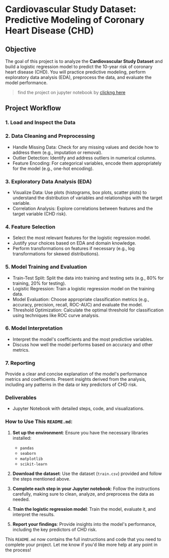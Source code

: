 # Cardiovascular Study Dataset: Predictive Modeling of Coronary Heart Disease (CHD)

## Objective
The goal of this project is to analyze the **Cardiovascular Study Dataset** and build a logistic regression model to predict the 10-year risk of coronary heart disease (CHD). You will practice predictive modeling, perform exploratory data analysis (EDA), preprocess the data, and evaluate the model performance.
> find the project on jupyter notebook by [clickng here](cardiovascular_risk_prediction.ipynb)

## Project Workflow

### 1. **Load and Inspect the Data**
### 2. Data Cleaning and Preprocessing
- Handle Missing Data: Check for any missing values and decide how to address them (e.g., imputation or removal).
- Outlier Detection: Identify and address outliers in numerical columns.
- Feature Encoding: For categorical variables, encode them appropriately for the model (e.g., one-hot encoding).

### 3. Exploratory Data Analysis (EDA)
- Visualize Data: Use plots (histograms, box plots, scatter plots) to understand the distribution of variables and relationships with the target variable.
- Correlation Analysis: Explore correlations between features and the target variable (CHD risk).

### 4. Feature Selection
- Select the most relevant features for the logistic regression model.
- Justify your choices based on EDA and domain knowledge.
- Perform transformations on features if necessary (e.g., log transformations for skewed distributions).

### 5. Model Training and Evaluation
- Train-Test Split: Split the data into training and testing sets (e.g., 80% for training, 20% for testing).
- Logistic Regression: Train a logistic regression model on the training data.
- Model Evaluation: Choose appropriate classification metrics (e.g., accuracy, precision, recall, ROC-AUC) and evaluate the model.
- Threshold Optimization: Calculate the optimal threshold for classification using techniques like ROC curve analysis.

 ### 6. Model Interpretation
- Interpret the model's coefficients and the most predictive variables.
- Discuss how well the model performs based on accuracy and other metrics.

###  7. Reporting
Provide a clear and concise explanation of the model's performance metrics and coefficients.
Present insights derived from the analysis, including any patterns in the data or key predictors of CHD risk.

### Deliverables
- Jupyter Notebook with detailed steps, code, and visualizations.


### How to Use This `README.md`:
1. **Set up the environment**: Ensure you have the necessary libraries installed:
   - `pandas`
   - `seaborn`
   - `matplotlib`
   - `scikit-learn`

2. **Download the dataset**: Use the dataset (`train.csv`) provided and follow the steps mentioned above.

3. **Complete each step in your Jupyter notebook**: Follow the instructions carefully, making sure to clean, analyze, and preprocess the data as needed.

4. **Train the logistic regression model**: Train the model, evaluate it, and interpret the results.

5. **Report your findings**: Provide insights into the model's performance, including the key predictors of CHD risk.

This `README.md` now contains the full instructions and code that you need to complete your project. Let me know if you'd like more help at any point in the process!
